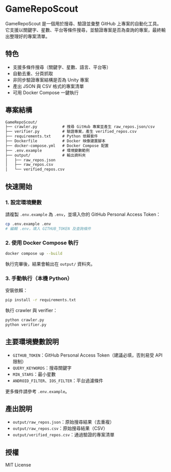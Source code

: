 # GameRepoScout

GameRepoScout 是一個用於搜尋、驗證並彙整 GitHub 上專案的自動化工具。它支援以關鍵字、星數、平台等條件搜尋，並驗證專案是否為查詢的專案，最終輸出整理好的專案清單。

## 特色

- 支援多條件搜尋（關鍵字、星數、語言、平台等）
- 自動去重、分頁抓取
- 非同步驗證專案結構是否為 Unity 專案
- 產出 JSON 與 CSV 格式的專案清單
- 可用 Docker Compose 一鍵執行

## 專案結構

```txt
GameRepoScout/
├── crawler.py           # 搜尋 GitHub 專案並產生 raw_repos.json/csv
├── verifier.py          # 驗證專案，產生 verified_repos.csv
├── requirements.txt     # Python 依賴套件
├── Dockerfile           # Docker 映像建置腳本
├── docker-compose.yml   # Docker Compose 配置
├── .env.example         # 環境變數範例
├── output/              # 輸出資料夾
│   ├── raw_repos.json
│   ├── raw_repos.csv
│   └── verified_repos.csv
```

## 快速開始

### 1. 設定環境變數

請複製 `.env.example` 為 `.env`，並填入你的 GitHub Personal Access Token：

```sh
cp .env.example .env
# 編輯 .env，填入 GITHUB_TOKEN 及查詢條件
```

### 2. 使用 Docker Compose 執行

```sh
docker compose up --build
```

執行完畢後，結果會輸出在 `output/` 資料夾。

### 3. 手動執行（本機 Python）

安裝依賴：

```sh
pip install -r requirements.txt
```

執行 crawler 與 verifier：

```sh
python crawler.py
python verifier.py
```

## 主要環境變數說明

- `GITHUB_TOKEN`：GitHub Personal Access Token（建議必填，否則易受 API 限制）
- `QUERY_KEYWORDS`：搜尋關鍵字
- `MIN_STARS`：最小星數
- `ANDROID_FILTER`、`IOS_FILTER`：平台過濾條件

更多條件請參考 `.env.example`。

## 產出說明

- `output/raw_repos.json`：原始搜尋結果（去重複）
- `output/raw_repos.csv`：原始搜尋結果（CSV）
- `output/verified_repos.csv`：通過驗證的專案清單

## 授權

MIT License
